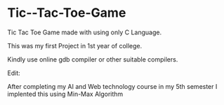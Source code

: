 # Tic--Tac-Toe-Game
Tic Tac Toe Game made with using only C Language. 

This was my first Project in 1st year of college.

Kindly use online gdb compiler or other suitable compilers.


Edit:

After completing my AI and Web technology course in my 5th semester I implented this using Min-Max Algorithm
